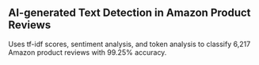 ## AI-generated Text Detection in Amazon Product Reviews

Uses tf-idf scores, sentiment analysis, and token analysis to classify 6,217 Amazon product reviews with 99.25% accuracy.
